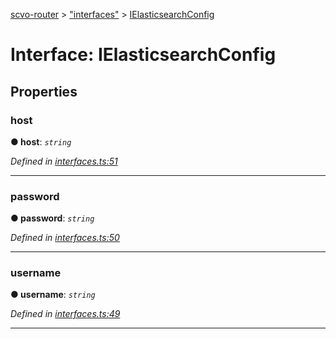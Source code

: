 [scvo-router](../README.md) > ["interfaces"](../modules/_interfaces_.md) > [IElasticsearchConfig](../interfaces/_interfaces_.ielasticsearchconfig.md)



# Interface: IElasticsearchConfig


## Properties
<a id="host"></a>

###  host

**●  host**:  *`string`* 

*Defined in [interfaces.ts:51](https://github.com/scvodigital/scvo-router/blob/cf1da63/src/interfaces.ts#L51)*





___

<a id="password"></a>

###  password

**●  password**:  *`string`* 

*Defined in [interfaces.ts:50](https://github.com/scvodigital/scvo-router/blob/cf1da63/src/interfaces.ts#L50)*





___

<a id="username"></a>

###  username

**●  username**:  *`string`* 

*Defined in [interfaces.ts:49](https://github.com/scvodigital/scvo-router/blob/cf1da63/src/interfaces.ts#L49)*





___


